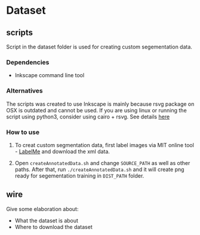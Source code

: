 # Dataset


## scripts

Script in the dataset folder is used for creating custom segementation data.

### Dependencies
- Inkscape command line tool

### Alternatives
The scripts was created to use Inkscape is mainly because rsvg package on OSX is
outdated and cannot be used. If you are using linux or running the script using
python3, consider using cairo + rsvg. See details
[here](https://stackoverflow.com/questions/6589358/convert-svg-to-png-in-python)

### How to use
1. To creat custom segmentation data, first label images via MIT online tool -
[LabelMe](http://labelme2.csail.mit.edu/) and download the xml data.

2. Open `createAnnotatedData.sh` and change `SOURCE_PATH` as well as other paths.
After that, run `./createAnnotatedData.sh` and it will create png ready for
segementation training in `DIST_PATH` folder.


## wire
Give some elaboration about:
- What the dataset is about
- Where to download the dataset

